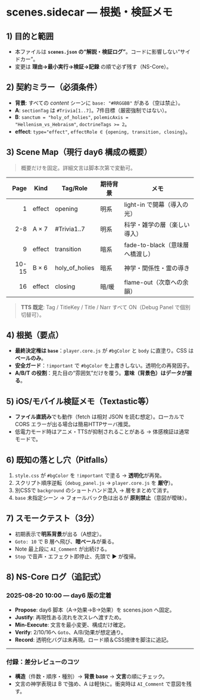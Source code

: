 <!--
Project: 2025-08-20_shorts-genesis_d05_v01
File:    notes/scenes.sidecar.md
Role:    ./scenes.json に密着する根拠・検証・NS-Core ログ（ランタイム非依存）
Depends: scenes.json (schema v2.6+), docs/README.md
Rules:
  - ここは“言語化の層”。実装は触らない。理由・検証・教訓だけを残す
  - base は背景の最終決定権。A=明薄ベール / B,T=暗ベールは CSS が重畳
  - A の sectionTag は #Trivia1..7／B は神学契約（sanctum/polemic/doctrineTags）を満たす
Quick Verify:
  - 下の Scene Map が現行 scenes.json と一致（件数・種別・順序）
  - Pitfalls が docs/CHANGES.min.md と矛盾しない
Last-Touched: 2025-08-20 10:00 JST
NS-Core+J: Propose / Justify / Min-Execute / Verify / Record + Joy
-->

# scenes.sidecar — 根拠・検証メモ

## 1) 目的と範囲
- 本ファイルは **`scenes.json` の“解説・検証ログ”**。コードに影響しない“サイドカー”。
- 変更は **理由→最小実行→検証→記録** の順で必ず残す（NS-Core）。

## 2) 契約ミラー（必須条件）
- **背景**: すべての *content* シーンに `base: "#RRGGBB"` がある（空は禁止）。
- **A**: `sectionTag` は `#Trivia[1..7]`。7件目標（厳密強制ではない）。
- **B**: `sanctum = "holy_of_holies"`, `polemicAxis = "Hellenism_vs_Hebraism"`, `doctrineTags >= 2`。
- **effect**: `type="effect"`, `effectRole ∈ {opening, transition, closing}`。

## 3) Scene Map（現行 day6 構成の概要）
> 概要だけを固定。詳細文言は脚本次第で変動可。

| Page | Kind       | Tag/Role       | 期待背景 | メモ |
|-----:|------------|----------------|----------|------|
| 1    | effect     | opening        | 明系     | light-in で開幕（導入の光） |
| 2-8  | A × 7      | #Trivia1..7    | 明系     | 科学・雑学の層（楽しい導入） |
| 9    | effect     | transition     | 暗系     | fade-to-black（意味層へ橋渡し） |
| 10-15| B × 6      | holy_of_holies | 暗系     | 神学・関係性・霊の導き |
| 16   | effect     | closing        | 暗/暖    | flame-out（次章への余韻） |

> **TTS 既定**: Tag / TitleKey / Title / Narr すべて ON（Debug Panel で個別切替可）。

## 4) 根拠（要点）
- **最終決定権は `base`**：`player.core.js` が `#bgColor` と `body` に直塗り。CSS は **ベールのみ**。
- **安全ガード**：`!important` で `#bgColor` を上書きしない。透明化の再発因子。
- **A/B/T の役割**：見た目の“雰囲気”だけを覆う。**意味（背景色）はデータが握る**。

## 5) iOS/モバイル検証メモ（Textastic等）
- **ファイル直読み**でも動作（fetch は相対 JSON を読む想定）。ローカルで CORS エラーが出る場合は簡易HTTPサーバ推奨。
- 低電力モード時はアニメ・TTSが抑制されることがある → 体感検証は通常モードで。

## 6) 既知の落とし穴（Pitfalls）
1. `style.css` が `#bgColor` を `!important` で塗る → **透明化**が再発。  
2. スクリプト順序逆転（`debug_panel.js` → `player.core.js` を **厳守**）。  
3. 別CSSで `background` のショートハンド混入 → 層をまとめて消す。  
4. `base` 未指定シーン → フォールバック色は出るが **原則禁止**（意図が曖昧）。

## 7) スモークテスト（3分）
- 初期表示で**明系背景**が出る（A想定）。  
- `Goto: 10` で B 層へ飛び、**暗ベール**が乗る。  
- Note 最上段に `AI_Comment` が出続ける。  
- `Stop` で音声・エフェクト即停止、先頭で ▶︎ が復帰。

## 8) NS-Core ログ（追記式）
### 2025-08-20 10:00 — day6 版の定着
- **Propose**: day6 脚本（A→効果→B→効果）を scenes.json へ固定。  
- **Justify**: 再現性ある流れを次スレへ渡すため。  
- **Min-Execute**: 文言を最小変更、構成だけ確定。  
- **Verify**: 2/10/16へ `Goto`、A/B/効果が想定通り。  
- **Record**: 透明化バグは未再現。ロード順＆CSS規律を脚注に追記。

---

### 付録：差分レビューのコツ
- **構造**（件数・順序・種別）→ **背景 base** → **文言**の順にチェック。  
- 文言の神学表現は B で強め、A は軽快に。衝突時は `AI_Comment` で意図を残す。